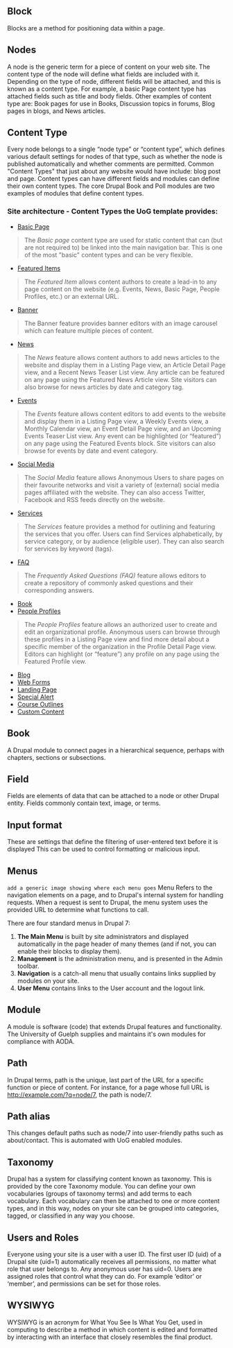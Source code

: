 ## Block
Blocks are a method for positioning data within a page.

## Nodes
A node is the generic term for a piece of content on your web site. The content type of the node will define what fields are included with it. Depending on the type of node, different fields will be attached, and this is known as a content type. For example, a basic Page content type has attached fields such as title and body fields. Other examples of content type are: Book pages for use in Books, Discussion topics in forums, Blog pages in blogs, and News articles.

## Content Type
Every node belongs to a single “node type” or “content type”, which defines various default settings for nodes of that type, such as whether the node is published automatically and whether comments are permitted. Common "Content Types" that just about any website would have include: blog post and page. Content types can have different fields and modules can define their own content types. The core Drupal Book and Poll modules are two examples of modules that define content types.

### Site architecture - Content Types the UoG template provides:
* [Basic Page](features/howto-page.md)
> The *Basic page* content type are used for static content that can (but are not required to) be linked into the main navigation bar. This is one of the most "basic" content types and can be very flexible.

* [Featured Items](features/howto-featured.md)
> The *Featured Item* allows content authors to create a lead-in to any page content on the website (e.g. Events, News, Basic Page, People Profiles, etc.) or an external URL.

* [Banner](features/howto-banner.md)
> The Banner feature provides banner editors with an image carousel which can feature multiple pieces of content.

* [News](features/howto-news.md)
> The *News* feature allows content authors to add news articles to the website and display them in a Listing Page view, an Article Detail Page view, and a Recent News Teaser List view. Any article can be featured on any page using the Featured News Article view. Site visitors can also browse for news articles by date and category tag.

* [Events](features/howto-events.md)
> The *Events* feature allows content editors to add events to the website and display them in a Listing Page view, a Weekly Events view, a Monthly Calendar view, an Event Detail Page view, and an Upcoming Events Teaser List view. Any event can be highlighted (or “featured”) on any page using the Featured Events block. Site visitors can also browse for events by date and event category.

* [Social Media](features/howto-socialmedia.md)
> The *Social Media* feature allows Anonymous Users to share pages on their favourite networks and visit a variety of (external) social media pages affiliated with the website. They can also access Twitter, Facebook and RSS feeds directly on the website.

* [Services](features/howto-services.md)
> The *Services* feature provides a method for outlining and featuring the services that you offer. Users can find Services alphabetically, by service category, or by audience (eligible user). They can also search for services by keyword (tags).


* [FAQ](features/howto-FAQ.md)
> The *Frequently Asked Questions (FAQ)* feature allows editors to create a repository of commonly asked questions and their corresponding answers.


* [Book](features/howto-book.md)
* [People Profiles](features/howto-profiles.md)
> The *People Profiles* feature allows an authorized user to create and edit an organizational profile. Anonymous users can browse through these profiles in a Listing Page view and find more detail about a specific member of the organization in the Profile Detail Page view. Editors can highlight (or “feature”) any profile on any page using the Featured Profile view.


* [Blog](features/howto-blog.md)
* [Web Forms](features/howto-webforms.md)
* [Landing Page](features/howto-landingpag.md)
* [Special Alert](features/howto-specialalert.md)
* [Course Outlines](features/howto-courseoutlines.md)
* [Custom Content](features/howto-customcon.md)

## Book
A Drupal module to connect pages in a hierarchical sequence, perhaps with chapters,
sections or subsections.
## Field
Fields are elements of data that can be attached to a node or other Drupal entity. Fields
commonly contain text, image, or terms.
## Input format
These are settings that define the filtering of user-entered text before it is displayed This can be used to control formatting or malicious input.
## Menus
`add a generic image showing where each menu goes`
Menu Refers to the navigation elements on a page, and to Drupal's internal system for handling requests. When a request is sent to Drupal, the menu system uses the provided URL to determine what functions to call.

There are four standard menus in Drupal 7:

1. **The Main Menu** is built by site administrators and displayed automatically in the page header of many themes (and if not, you can enable their blocks to display them).
2. **Management** is the administration menu, and is presented in the Admin toolbar.
3. **Navigation** is a catch-all menu that usually contains links supplied by modules on your site.
4. **User Menu** contains links to the User account and the logout link.

## Module
A module is software (code) that extends Drupal features and functionality. The University of Guelph supplies and maintains it's own modules for compliance with AODA.

## Path
In Drupal terms, path is the unique, last part of the URL for a specific function or piece of content. For instance, for a page whose full URL is http://example.com/?q=node/7, the path is node/7.

## Path alias
This changes default paths such as node/7 into user-friendly paths such as about/contact. This is automated with UoG enabled modules.

## Taxonomy
Drupal has a system for classifying content known as taxonomy. This is provided by the core Taxonomy module. You can define your own vocabularies (groups of taxonomy terms) and add terms to each vocabulary. Each vocabulary can then be attached to one or more content types, and in this way, nodes on your site can be grouped into categories, tagged, or classified in any way you choose.

## Users and Roles
Everyone using your site is a user with a user ID. The first user ID (uid) of a Drupal site (uid=1) automatically receives all permissions, no matter what role that user belongs to. Any anonymous user has uid=0. Users are assigned roles that control what they can do. For example ‘editor’ or ‘member’, and permissions can be set for those roles.

## WYSIWYG
WYSIWYG is an acronym for What You See Is What You Get, used in computing to describe a method in which content is edited and formatted by interacting with an interface that closely resembles the final product.
